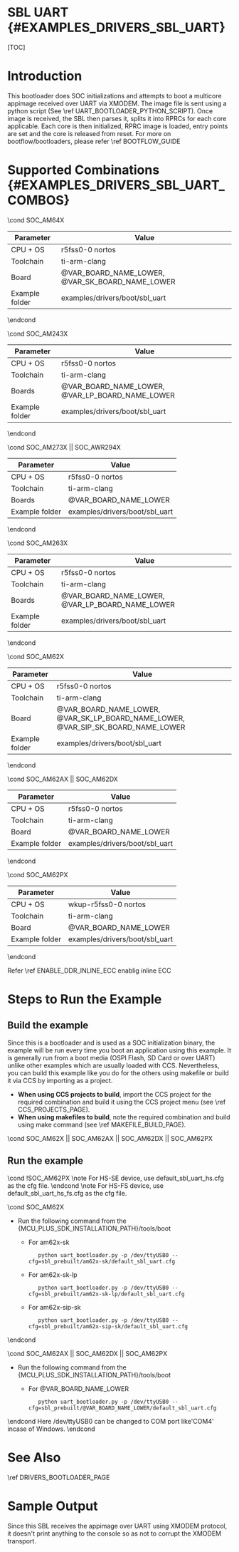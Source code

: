 # SBL UART {#EXAMPLES_DRIVERS_SBL_UART}

[TOC]

# Introduction

This bootloader does SOC initializations and attempts to boot a multicore appimage received over UART via XMODEM. The image file is sent using a python script (See \ref UART_BOOTLOADER_PYTHON_SCRIPT). Once image is received, the SBL then parses it, splits it into RPRCs for each core applicable. Each core is then initialized, RPRC image is loaded, entry points are set and the core is released from reset. For more on bootflow/bootloaders, please refer \ref BOOTFLOW_GUIDE

# Supported Combinations {#EXAMPLES_DRIVERS_SBL_UART_COMBOS}

\cond SOC_AM64X

 Parameter      | Value
 ---------------|-----------
 CPU + OS       | r5fss0-0 nortos
 Toolchain      | ti-arm-clang
 Board          | @VAR_BOARD_NAME_LOWER, @VAR_SK_BOARD_NAME_LOWER
 Example folder | examples/drivers/boot/sbl_uart

\endcond

\cond SOC_AM243X

 Parameter      | Value
 ---------------|-----------
 CPU + OS       | r5fss0-0 nortos
 Toolchain      | ti-arm-clang
 Boards         | @VAR_BOARD_NAME_LOWER, @VAR_LP_BOARD_NAME_LOWER
 Example folder | examples/drivers/boot/sbl_uart

\endcond

\cond SOC_AM273X || SOC_AWR294X

 Parameter      | Value
 ---------------|-----------
 CPU + OS       | r5fss0-0 nortos
 Toolchain      | ti-arm-clang
 Boards         | @VAR_BOARD_NAME_LOWER
 Example folder | examples/drivers/boot/sbl_uart

\endcond

\cond SOC_AM263X

 Parameter      | Value
 ---------------|-----------
 CPU + OS       | r5fss0-0 nortos
 Toolchain      | ti-arm-clang
 Boards         | @VAR_BOARD_NAME_LOWER, @VAR_LP_BOARD_NAME_LOWER
 Example folder | examples/drivers/boot/sbl_uart

\endcond

\cond SOC_AM62X

 Parameter      | Value
 ---------------|-----------
 CPU + OS       | r5fss0-0 nortos
 Toolchain      | ti-arm-clang
 Board          | @VAR_BOARD_NAME_LOWER, @VAR_SK_LP_BOARD_NAME_LOWER, @VAR_SIP_SK_BOARD_NAME_LOWER
 Example folder | examples/drivers/boot/sbl_uart

\endcond

\cond SOC_AM62AX || SOC_AM62DX

 Parameter      | Value
 ---------------|-----------
 CPU + OS       | r5fss0-0 nortos
 Toolchain      | ti-arm-clang
 Board          | @VAR_BOARD_NAME_LOWER
 Example folder | examples/drivers/boot/sbl_uart

\endcond

\cond SOC_AM62PX

 Parameter      | Value
 ---------------|-----------
 CPU + OS       | wkup-r5fss0-0 nortos
 Toolchain      | ti-arm-clang
 Board          | @VAR_BOARD_NAME_LOWER
 Example folder | examples/drivers/boot/sbl_uart

\endcond

Refer \ref ENABLE_DDR_INLINE_ECC enablig inline ECC

# Steps to Run the Example
## Build the example
Since this is a bootloader and is used as a SOC initialization binary, the example will be run every time you boot an application using this example. It is generally run from a boot media (OSPI Flash, SD Card or over UART) unlike other examples which are usually loaded with CCS. Nevertheless, you can build this example like you do for the others using makefile or build it via CCS by importing as a project.

- **When using CCS projects to build**, import the CCS project for the required combination
  and build it using the CCS project menu (see \ref CCS_PROJECTS_PAGE).
- **When using makefiles to build**, note the required combination and build using
  make command (see \ref MAKEFILE_BUILD_PAGE).

\cond SOC_AM62X || SOC_AM62AX || SOC_AM62DX || SOC_AM62PX

## Run the example
\cond !SOC_AM62PX
\note For HS-SE device, use default_sbl_uart_hs.cfg as the cfg file.
\endcond
\note For HS-FS device, use default_sbl_uart_hs_fs.cfg as the cfg file.

\cond SOC_AM62X
- Run the following command from the {MCU_PLUS_SDK_INSTALLATION_PATH}/tools/boot
   - For am62x-sk

            python uart_bootloader.py -p /dev/ttyUSB0 --cfg=sbl_prebuilt/am62x-sk/default_sbl_uart.cfg

   - For am62x-sk-lp

            python uart_bootloader.py -p /dev/ttyUSB0 --cfg=sbl_prebuilt/am62x-sk-lp/default_sbl_uart.cfg

   - For am62x-sip-sk

            python uart_bootloader.py -p /dev/ttyUSB0 --cfg=sbl_prebuilt/am62x-sip-sk/default_sbl_uart.cfg

\endcond

\cond SOC_AM62AX || SOC_AM62DX || SOC_AM62PX
- Run the following command from the {MCU_PLUS_SDK_INSTALLATION_PATH}/tools/boot
   - For @VAR_BOARD_NAME_LOWER

            python uart_bootloader.py -p /dev/ttyUSB0 --cfg=sbl_prebuilt/@VAR_BOARD_NAME_LOWER/default_sbl_uart.cfg

\endcond
Here /dev/ttyUSB0  can be changed to COM port like'COM4' incase of Windows.
\endcond
# See Also

\ref DRIVERS_BOOTLOADER_PAGE

# Sample Output

Since this SBL receives the appimage over UART using XMODEM protocol, it doesn't print anything to the console so as not to corrupt the XMODEM transport.
